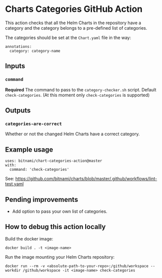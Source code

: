 # Charts Categories GitHub Action

This action checks that all the Helm Charts in the repository have a category and the category belongs to a pre-defined list of categories.

The categories should be set at the `Chart.yaml` file in the way:

```
annotations:
  category: category-name
```

## Inputs

### `command`

**Required** The command to pass to the `category-checker.sh` script. Default `check-categories`. (At this moment only `check-categories` is supported)

## Outputs

### `categories-are-correct`

Whether or not the changed Helm Charts have a correct category.

## Example usage

```
uses: bitnami/chart-categories-action@master
with:
  command: 'check-categories'
```

See: https://github.com/bitnami/charts/blob/master/.github/workflows/lint-test.yaml

## Pending improvements

- Add option to pass your own list of categories.

## How to debug this action locally

Build the docker image:

```
docker build . -t <image-name>
```

Run the image mounting your Helm Charts repository:

```
docker run --rm -v <absolute-path-to-your-repo>:/github/workspace --workdir /github/workspace -it <image-name> check-categories
```
